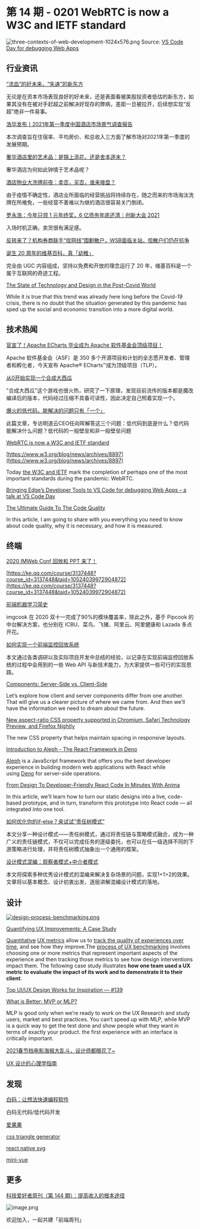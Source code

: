 # 第 14 期 - 0201 WebRTC is now a W3C and IETF standard
![three-contexts-of-web-development-1024x576.png](https://cdn.nlark.com/yuque/0/2021/png/85771/1612106131180-b384df82-56c1-4085-9398-4a1fda45a3f6.png#align=left&display=inline&height=288&margin=%5Bobject%20Object%5D&name=three-contexts-of-web-development-1024x576.png&originHeight=576&originWidth=1024&size=88084&status=done&style=none&width=512)
Source: [VS Code Day for debugging Web Apps](https://christianheilmann.com/2021/01/27/bringing-edges-developer-tools-to-vs-code-for-debugging-web-apps-a-talk-at-vs-code-day/)
## 行业资讯
[“流血”的好未来，“失速”的新东方](https://mp.weixin.qq.com/s/RgXO7cKX_Um5-gJ30r5Z6Q)

无论是在资本市场表现良好的好未来，还是表面看被美股投资者低估的新东方，如果其没有在被对手赶超之前解决好现存的弊病，差距一旦被拉开，后续想实现“反超”绝非一件易事。

[浩华发布丨2021年第一季度中国酒店市场景气调查报告](https://mp.weixin.qq.com/s/TxZd9BrBZhAFW3sX-yuNDg)

本次调查旨在住宿率、平均房价、和总收入三方面了解市场对2021年第一季度的发展预期。

[奢华酒店里的艺术品：是锦上添花，还是舍本逐末？](https://mp.weixin.qq.com/s/NCaLsg4j5oAD_5H3Jhv65w)

奢华酒店为何如此钟情于艺术品呢？

[酒店物业大洗牌前夜：卖否，买否，谁来接盘？](https://mp.weixin.qq.com/s/x-q-eWZibEJgbVUP7dVz6A)

由于疫情不确定性，酒店业所面临的经营挑战将持续存在，随之而来的市场淘汰洗牌在所难免，一些经营不善难以为继的酒店很容易关门倒闭。

[罗永浩：今年只领 1 元年终奖，6 亿债务年底还清｜创新大会 2021](http://www.geekpark.net/news/273490)

入场时机正确，卖货很有满足感。

[反转来了？机构券商联手“拔网线”围剿散户，WSB面临关站，但散户们仍在抗争](https://mp.weixin.qq.com/s/eZ63qK3D2sJnwsnLJVbX2A)


[诞生 20 周年的维基百科，真「幼稚」](https://mp.weixin.qq.com/s/5wNq3n02MHTnznBX8TrQ1w)

完全由 UGC 内容组成，坚持以免费和开放的理念运行了 20 年，维基百科是一个属于互联网的奇迹工程。

[The State of Technology and Design in the Post-Covid World](https://blog.prototypr.io/the-state-of-technology-and-design-in-the-post-covid-world-9dc8891c79c2)

While it is true that this trend was already here long before the Covid-19 crisis, there is no doubt that the situation generated by this pandemic has sped up the social and economic transition into a more digital world.

## 技术热闻
[官宣了！Apache ECharts 毕业成为 Apache 软件基金会顶级项目！](https://zhuanlan.zhihu.com/p/347613940)

Apache 软件基金会（ASF）是 350 多个开源项目和计划的全志愿开发者、管理者和孵化者，今天宣布 Apache® ECharts™成为顶级项目（TLP）。

[从0开始实现一个合成大西瓜](https://mp.weixin.qq.com/s/Ums80D3wUyGNdUqabxPw7w)

"合成大西瓜"这个游戏也很火热，研究了一下原理，发现目前流传的版本都是魔改编译后的版本，代码经过压缩不具备可读性，因此决定自己照着实现一个。

[爆火的低代码，能解决的问题只有「一个」](https://mp.weixin.qq.com/s/f2T7uDWHJadgH35owz_Y5w)

此篇文章，专访明道云CEO任向晖解答这三个问题：低代码到底是什么？低代码能解决什么问题？低代码的一般壁垒和非一般壁垒问题

[WebRTC is now a W3C and IETF standard](https://web.dev/webrtc-standard-announcement/)


[https://www.w3.org/blog/news/archives/8897](https://www.w3.org/blog/news/archives/8897)

Today [the W3C and IETF](https://www.w3.org/2021/01/pressrelease-webrtc-rec.html.en) mark the completion of perhaps one of the most important standards during the pandemic: WebRTC.

[Bringing Edge’s Developer Tools to VS Code for debugging Web Apps – a talk at VS Code Day](https://christianheilmann.com/2021/01/27/bringing-edges-developer-tools-to-vs-code-for-debugging-web-apps-a-talk-at-vs-code-day/)


[The Ultimate Guide To The Code Quality](https://codeburst.io/the-ultimate-guide-to-the-code-quality-7bade83ed2fc)

In this article, I am going to share with you everything you need to know about code quality, why it is necessary, and how it is measured.

## 终端
[2020 IMWeb Conf 回放和 PPT 来了！](https://mp.weixin.qq.com/s/rOcNP3inGZLhjt9WArDurg)


[https://ke.qq.com/course/3137448?course_id=3137448&taid=10524039972904872](https://ke.qq.com/course/3137448?course_id=3137448&taid=10524039972904872)


[前端机器学习简史](https://mp.weixin.qq.com/s/5M6FLoCJT4P9VEcEbcY93A)

imgcook 在 2020 双十一完成了90%的模块覆盖率，除此之外，基于 Pipcook 的中台解决方案，也分别在 ICBU、菜鸟、飞猪、阿里云、阿里健康和 Lazada 多点开花。

[如何实现一个前端监控回放系统](https://zhuanlan.zhihu.com/p/346935530)

本文通过各类调研以及实际项目开发中总结的经验，以记录在实现前端监控回放系统的过程中会用到的一些 Web API 与新技术能力，为大家提供一些可行的实现思路。

[Components: Server-Side vs. Client-Side](https://css-tricks.com/components-server-side-vs-client-side/)

Let’s explore how client and server components differ from one another. That will give us a clearer picture of where we came from. And then we’ll have the information we need to dream about the future.

[New aspect-ratio CSS property supported in Chromium, Safari Technology Preview, and Firefox Nightly](https://web.dev/aspect-ratio/)

The new CSS property that helps maintain spacing in responsive layouts.

[Introduction to Aleph - The React Framework in Deno](https://blog.bitsrc.io/introduction-to-aleph-the-react-framework-in-deno-322ec26d0fa9)

[Aleph](https://alephjs.org/) is a JavaScript framework that offers you the best developer experience in building modern web applications with React while using [Deno](https://blog.bitsrc.io/what-is-deno-and-will-it-replace-nodejs-a13aa1734a74) for server-side operations.

[From Design To Developer-Friendly React Code In Minutes With Anima](https://www.smashingmagazine.com/2021/01/design-developer-friendly-react-code-animaapp/)

In this article, we’ll learn how to turn our static designs into a live, code-based prototype, and in turn, transform this prototype into React code — all integrated into one tool.

[如何优化你的if-else？来试试“责任树模式”](https://mp.weixin.qq.com/s/Wib0Ly45te00HMUnIG-tbg)

本文分享一种设计模式——责任树模式，通过将责任链与策略模式融合，成为一种广义的责任链模式，不仅可以完成任务的逐级委托，也可以在任一级选择不同的下游策略进行处理，并将责任树模式抽象出一个通用的框架。

[设计模式混编：观察者模式+中介者模式](https://mp.weixin.qq.com/s/7TbdpZ1ZJ4bbG8GUH93XSA)

本文将探索多种优秀设计模式的混编来解决复杂场景的问题，实现1+1>2的效果。文章将以基本概念、设计初衷出发，逐层讲解混编设计模式的落地。

## 设计
[![design-process-benchmarking.png](https://cdn.nlark.com/yuque/0/2021/png/85771/1612134190854-b7dc0508-ff99-410a-a314-473ae5e53aaf.png#align=left&display=inline&height=215&margin=%5Bobject%20Object%5D&name=design-process-benchmarking.png&originHeight=1234&originWidth=2074&size=114556&status=done&style=none&width=361)](https://www.nngroup.com/articles/product-ux-benchmarks/)

[Quantifying UX Improvements: A Case Study](https://www.nngroup.com/articles/quantifying-case-study/)

[Quantitative](https://www.nngroup.com/articles/quantitative-user-research-methods/) [UX metrics](https://www.nngroup.com/reports/ux-metrics-roi/) allow us to [track the quality of experiences over time](https://www.nngroup.com/articles/benchmarking-ux/), and see how they improve.The [process of UX benchmarking](https://www.nngroup.com/articles/product-ux-benchmarks/) involves choosing one or more metrics that represent important aspects of the experience and then tracking those metrics to see how design interventions impact them.
The following case study illustrates **how one team used a UX metric to evaluate the impact of its work and to demonstrate it to their client**.

[Top UI/UX Design Works for Inspiration — #139](https://uxplanet.org/top-ui-ux-design-inspiration-139-2f0a40f3cf17)


[What is Better: MVP or MLP?](https://uxplanet.org/what-is-better-mvp-or-mlp-1e6698cc434b)

MLP is good only when we’re ready to work on the UX Research and study users, market and best practices. You can’t speed up with MLP, while MVP is a quick way to get the test done and show people what they want in terms of exactly your product. the first experience with an interface is critically important.

[2021春节档电影海报大乱斗，设计师都眼花了~](https://www.uisdc.com/new-year-movie-poster-design)


[UX 设计的心理学指南](https://36kr.com/p/1073612857307008)


## 发现
[白码：让想法快速编程软件](https://www.bnocode.com/)

白码无代码/低代码开发

[爱果果](https://www.iguoguo.net/html5)


[css triangle generator](http://apps.eky.hk/css-triangle-generator/)


[react native svg](https://github.com/react-native-svg/react-native-svg)


[mini-vue](https://github.com/cuixiaorui/mini-vue)


## 更多

[科技爱好者周刊（第 144 期）：提高收入的根本途径](http://www.ruanyifeng.com/blog/2021/01/weekly-issue-144.html)

![image.png](https://cdn.nlark.com/yuque/0/2020/png/85771/1605930034828-7fc81343-651f-4a15-8465-eebe5a23cf61.png#align=left&display=inline&height=31&margin=%5Bobject%20Object%5D&name=image.png&originHeight=90&originWidth=2186&size=14325&status=done&style=none&width=746)



欢迎加入，一起共建「前端周刊」
